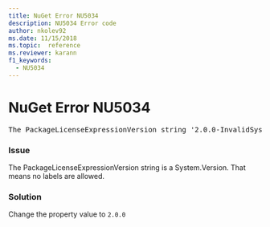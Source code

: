 ```yaml
---
title: NuGet Error NU5034
description: NU5034 Error code
author: nkolev92
ms.date: 11/15/2018
ms.topic:  reference
ms.reviewer: karann
f1_keywords: 
  - NU5034
---
```


# NuGet Error NU5034
<pre>The PackageLicenseExpressionVersion string '2.0.0-InvalidSystemVersion' is not a valid version.</pre>

### Issue

The PackageLicenseExpressionVersion string is a System.Version. That means no labels are allowed.

### Solution

Change the property value to `2.0.0`
